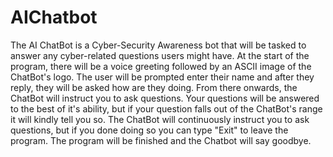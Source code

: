 # AIChatbot
The AI ChatBot is a Cyber-Security Awareness bot that will be tasked to answer any cyber-related questions users might have.
At the start of the program, there will be a voice greeting followed by an ASCII image of the ChatBot's logo. The user will be prompted enter their name and after they reply, they will be asked how are they doing. 
From there onwards, the ChatBot will instruct you to ask questions. Your questions will be answered to the best of it's ability, but if your question falls out of the ChatBot's range it will kindly tell you so.
The ChatBot will continuously instruct you to ask questions, but if you done doing so you can type "Exit" to leave the program.
The program will be finished and the Chatbot will say goodbye.
